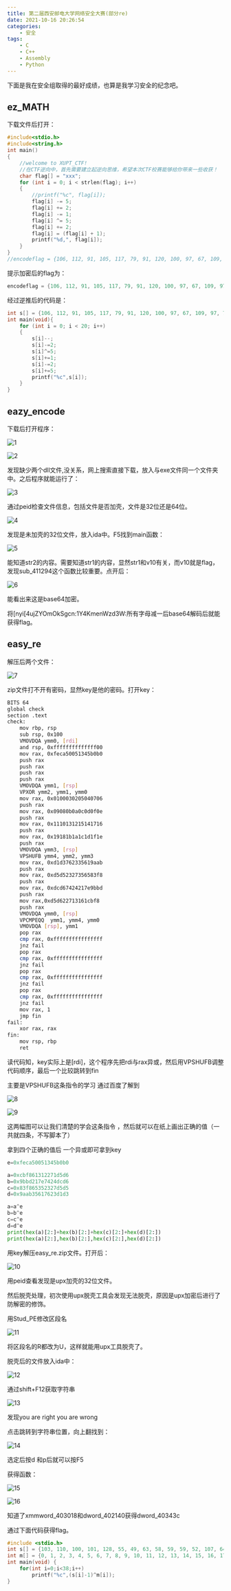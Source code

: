```yaml
---
title: 第二届西安邮电大学网络安全大赛(部分re)
date: 2021-10-16 20:26:54
categories:
    - 安全
tags:
    - C
    - C++
    - Assembly
    - Python
---
```


下面是我在安全组取得的最好成绩，也算是我学习安全的纪念吧。

<!--more-->

## ez_MATH

下载文件后打开：

```cpp
#include<stdio.h>
#include<string.h>
int main()
{
    //welcome to XUPT_CTF!
    //在CTF逆向中，首先需要建立起逆向思维，希望本次CTF校赛能够给你带来一些收获！
    char flag[] = "xxx";
    for (int i = 0; i < strlen(flag); i++)
    {
        //printf("%c", flag[i]);
        flag[i] -= 5;
        flag[i] += 2;
        flag[i] -= 1;
        flag[i] ^= 5;
        flag[i] += 2;
        flag[i] = (flag[i] + 1);
        printf("%d,", flag[i]);
    }
}
//encodeflag = {106, 112, 91, 105, 117, 79, 91, 120, 100, 97, 67, 109, 97, 71, 71, 71, 91, 109, 115, 127}
```

提示加密后的flag为：

```cpp
encodeflag = {106, 112, 91, 105, 117, 79, 91, 120, 100, 97, 67, 109, 97, 71, 71, 71, 91, 109, 115, 127}
```

经过逆推后的代码是：

```cpp
int s[] = {106, 112, 91, 105, 117, 79, 91, 120, 100, 97, 67, 109, 97, 71, 71, 71, 91, 109, 115, 127};
int main(void){
    for (int i = 0; i < 20; i++)
    {
        s[i]--;
        s[i]-=2;
        s[i]^=5;
        s[i]+=1;
        s[i]-=2;
        s[i]+=5;
        printf("%c",s[i]);
    }
} 
```

## eazy_encode

下载后打开程序：

![1](1.png)

![2](2.png)

发现缺少两个dll文件,没关系，网上搜索直接下载，放入与exe文件同一个文件夹中。之后程序就能运行了：

![3](3.png)

通过peid检查文件信息，包括文件是否加壳，文件是32位还是64位。

![4](4.png)

发现是未加壳的32位文件，放入ida中。F5找到main函数：

![5](5.png)

能知道str2的内容。需要知道str1的内容，显然str1和v10有关，而v10就是flag，发现sub_411294这个函数比较重要。点开后：

![6](6.png)

能看出来这是base64加密。

将[nyi[4ujZYOmOkSgcn:1Y4KmenWzd3W:所有字母减一后base64解码后就能获得flag。

## easy_re

解压后两个文件：

![7](7.png)

zip文件打不开有密码，显然key是他的密码。打开key：

```bash
BITS 64
global check
section .text
check:
    mov rbp, rsp
    sub rsp, 0x100
    VMOVDQA ymm0, [rdi]
    and rsp, 0xffffffffffffff00
    mov rax, 0xfeca50051345b0b0
    push rax
    push rax
    push rax
    push rax
    VMOVDQA ymm1, [rsp]
    VPXOR ymm2, ymm1, ymm0
    mov rax, 0x0100030205040706
    push rax
    mov rax, 0x09080b0a0c0d0f0e
    push rax
    mov rax, 0x1110131215141716
    push rax
    mov rax, 0x19181b1a1c1d1f1e
    push rax
    VMOVDQA ymm3, [rsp]
    VPSHUFB ymm4, ymm2, ymm3
    mov rax, 0xd1d3762335619aab
    push rax
    mov rax, 0xd5d52327356583f8
    push rax
    mov rax, 0xdcd67424217e9bbd
    push rax
    mov rax,0xd5d622713161cbf8 
    push rax
    VMOVDQA ymm0, [rsp]
    VPCMPEQQ  ymm1, ymm4, ymm0
    VMOVDQA [rsp], ymm1
    pop rax
    cmp rax, 0xffffffffffffffff
    jnz fail
    pop rax
    cmp rax, 0xffffffffffffffff
    jnz fail
    pop rax
    cmp rax, 0xffffffffffffffff
    jnz fail
    pop rax
    cmp rax, 0xffffffffffffffff
    jnz fail
    mov rax, 1
    jmp fin
fail:
    xor rax, rax
fin:
    mov rsp, rbp
    ret
```

读代码知，key实际上是[rdi]，这个程序先把rdi与rax异或，然后用VPSHUFB调整代码顺序，最后一个比较跳转到fin

主要是VPSHUFB这条指令的学习 通过百度了解到

![8](8.png)

![9](9.png)

这两幅图可以让我们清楚的学会这条指令 ，然后就可以在纸上画出正确的值（一共就四条，不写脚本了）

拿到四个正确的值后 一个异或即可拿到key

```python
e=0xfeca50051345b0b0

a=0xcbf861312271d5d6
b=0x9bbd217e7424dcd6
c=0x83f865352327d5d5 
d=0x9aab35617623d1d3

a=a^e
b=b^e
c=c^e
d=d^e
print(hex(a)[2:]+hex(b)[2:]+hex(c)[2:]+hex(d)[2:])
print(hex(a)[2:],hex(b)[2:],hex(c)[2:],hex(d)[2:])
```

用key解压easy_re.zip文件。打开后：

![10](10.png)

用peid查看发现是upx加壳的32位文件。

然后脱壳处理，初次使用upx脱壳工具会发现无法脱壳，原因是upx加密后进行了防解密的修饰。

用Stud_PE修改区段名

![11](11.png)

将区段名的R都改为U，这样就能用upx工具脱壳了。

脱壳后的文件放入ida中：

![12](12.png)

通过shift+F12获取字符串

![13](13.png)

发现you are right  you are wrong

点击跳转到字符串位置，向上翻找到：

![14](14.png)

选定后按d 和p后就可以按F5

获得函数：

![15](15.png)

![16](16.png)

知道了xmmword_403018和dword_402140获得dword_40343c

通过下面代码获得flag。

```cpp
#include <stdio.h>
int s[] = {103, 110, 100, 101, 128, 55, 49, 63, 58, 59, 59, 52, 107, 64, 112, 60, 116, 36, 117, 38, 46, 46, 38, 114, 43, 34, 35, 44, 121, 47, 45, 123, 19, 25, 66, 28, 17, 89};
int m[] = {0, 1, 2, 3, 4, 5, 6, 7, 8, 9, 10, 11, 12, 13, 14, 15, 16, 17, 18, 19, 20, 21, 22, 23, 24, 25, 26, 27, 28, 29, 30, 31, 32, 33, 34, 35, 36,37};
int main(void) {
    for(int i=0;i<38;i++)
        printf("%c",(s[i]-1)^m[i]);
}
```
